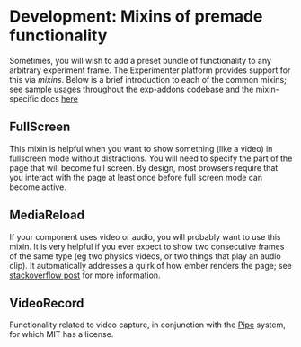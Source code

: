 # Development: Mixins of premade functionality

Sometimes, you will wish to add a preset bundle of functionality to any arbitrary experiment frame. The Experimenter
platform provides support for this via *mixins*. Below is a brief introduction to each of the common mixins;
see sample usages throughout the exp-addons codebase and the mixin-specific docs [here](http://centerforopenscience.github.io/exp-addons/modules/mixins.html)

## FullScreen
This mixin is helpful when you want to show something (like a video) in fullscreen mode without distractions.
You will need to specify the part of the page that will become full screen. By design, most browsers require that you
interact with the page at least once before full screen mode can become active.

## MediaReload
If your component uses video or audio, you will probably want to use this mixin. It is very helpful if you ever expect
to show two consecutive frames of the same type (eg two physics videos, or two things that play an audio clip). It
automatically addresses a quirk of how ember renders the page; see [stackoverflow post](http://stackoverflow.com/a/18454389/1422268)
for more information.

## VideoRecord
Functionality related to video capture, in conjunction with the [Pipe](https://addpipe.com) system, for which MIT has a license.